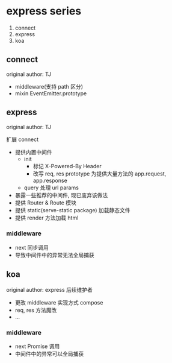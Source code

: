 # express series

1. connect
2. express
3. koa

## connect

original author: TJ

- middleware(支持 path 区分)
- mixin EventEmitter.prototype

## express

original author: TJ

扩展 connect

- 提供内置中间件
  - init  
    - 标记 X-Powered-By Header
    - 改写 req, res prototype 为提供大量方法的 app.request, app.response
  - query 处理 url params
- 暴露一些推荐的中间件, 现已废弃该做法
- 提供 Router & Route 模块
- 提供 static(serve-static package) 加载静态文件
- 提供 render 方法加载 html

### middleware

- next 同步调用
- 导致中间件中的异常无法全局捕获

## koa

original author: express 后续维护者

- 更改 middleware 实现方式 compose
- req, res 方法魔改
- ...

### middleware

- next Promise 调用
- 中间件中的异常可以全局捕获
